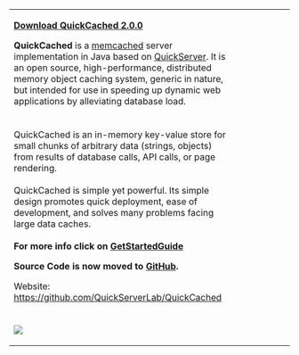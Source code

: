 <table width='100%'>
<blockquote><tr>
<blockquote><td width='80%' align='left' valign='top'></blockquote></blockquote>


<b><a href='https://github.com/QuickServerLab/QuickCached/archive/v2.0.0.zip'>Download QuickCached 2.0.0</a></b>

<b>QuickCached</b> is a <a href='http://www.memcached.org'>memcached</a> server implementation in Java based on <a href='http://www.quickserver.org/'>QuickServer</a>. It is an open source, high-performance, distributed memory object caching system, generic in nature, but intended for use in speeding up dynamic web applications by alleviating database load.<br>
<br>
<br>
QuickCached is an in-memory key-value store for small chunks of arbitrary data (strings, objects) from results of database calls, API calls, or page rendering.<br>
<br>
QuickCached is simple yet powerful. Its simple design promotes quick deployment, ease of development, and solves many problems facing large data caches.<br>
<br>
<b>For more info click on <a href='http://code.google.com/p/quickcached/wiki/GetStartedGuide'>GetStartedGuide</a></b>

<b>Source Code is now moved to <a href='https://github.com/QuickServerLab/QuickCached'>GitHub</a>.</b>

Website: <a href='https://github.com/QuickServerLab/QuickCached'>https://github.com/QuickServerLab/QuickCached</a> <br>
<br>
<br>
<img src='http://www.quickserver.org/logo/poweredby1_white.gif' />

<blockquote></td>
<td valign='top'>
<wiki:gadget url="https://gcodeadsense.googlecode.com/svn/release/gCodeAdSense/gCodeAdSense.xml" width="123" height="456" up_ad_client="8628659861937623" up_ad_slot="8912924065" /><br>
</td>
</blockquote><blockquote></tr>
</table>